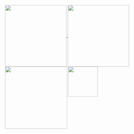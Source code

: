<a href="#">
  <img height=200 align="center" src="https://my-stats-43gk.vercel.app/api?username=notedevil&show_icons=true&theme=radical&hide=contribs,issues&show=discussions_answered&rank_icon=github&include_all_commits=true&card_width=150" />
</a>
<a href="#">
  <img height=200 align="center" src="https://my-stats-43gk.vercel.app/api/top-langs/?username=notedevil&hide=html,scss,css&langs_count=8&layout=compact&theme=radical&card_width=150" />
</a>

<img align="left" height=202 src="https://github-readme-streak-stats-git-main-davids-projects-ad77adcc.vercel.app/?user=notedevil&theme=radical"/>
<img align="left" height=97 src="https://github-profile-trophy.vercel.app/?username=notedevil&theme=radical&no-frame=true&title=Stars,Followers,Commits&column=-1"/>



